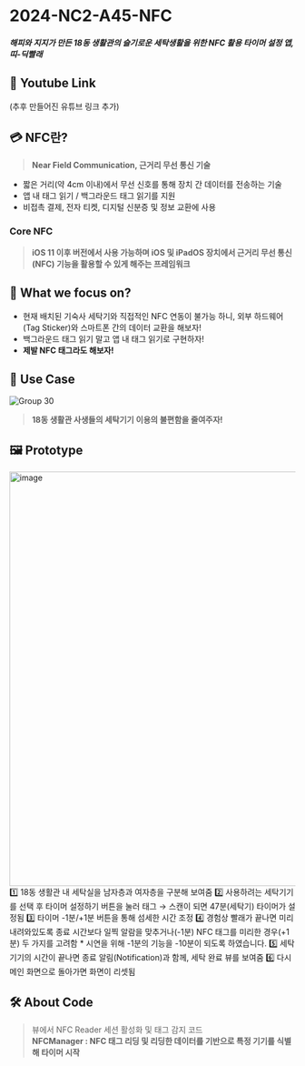 # 2024-NC2-A45-NFC
##### 해피와 지지가 만든 18동 생활관의 슬기로운 세탁생활을 위한 NFC 활용 타이머 설정 앱, 띠-딕빨래  

## 🎥 Youtube Link
(추후 만들어진 유튜브 링크 추가) 

## 💳 NFC란?
> **Near Field Communication, 근거리 무선 통신 기술**
* 짧은 거리(약 4cm 이내)에서 무선 신호를 통해 장치 간 데이터를 전송하는 기술
* 앱 내 태그 읽기 / 백그라운드 태그 읽기를 지원
* 비접촉 결제, 전자 티켓, 디지털 신분증 및 정보 교환에 사용  

### Core NFC
> **iOS 11 이후 버전에서 사용 가능하며 iOS 및 iPadOS 장치에서 근거리 무선 통신(NFC) 기능을 활용할 수 있게 해주는 프레임워크**

## 🎯 What we focus on?
* 현재 배치된 기숙사 세탁기와 직접적인 NFC 연동이 불가능 하니, 외부 하드웨어(Tag Sticker)와 스마트폰 간의 데이터 교환을 해보자!
* 백그라운드 태그 읽기 말고 앱 내 태그 읽기로 구현하자!
* **제발 NFC 태그라도 해보자!**

## 💼 Use Case
![Group 30](https://github.com/DeveloperAcademy-POSTECH/2024-NC2-A45-NFC/assets/126846444/496455c5-0877-4d38-8d6a-921485269034)
> **18동 생활관 사생들의 세탁기기 이용의 불편함을 줄여주자!**

## 🖼️ Prototype
<img width="729" alt="image" src="https://github.com/DeveloperAcademy-POSTECH/2024-NC2-A45-NFC/assets/126846444/0e639b7c-ad3e-47cf-bd83-3bdc95d88f79">
1️⃣ 18동 생활관 내 세탁실을 남자층과 여자층을 구분해 보여줌   
2️⃣ 사용하려는 세탁기기를 선택 후 타이머 설정하기 버튼을 눌러 태그 → 스캔이 되면 47분(세탁기) 타이머가 설정됨   
3️⃣ 타이머 -1분/+1분 버튼을 통해 섬세한 시간 조정   
4️⃣ 경험상 빨래가 끝나면 미리 내려와있도록 종료 시간보다 일찍 알람을 맞추거나(-1분) NFC 태그를 미리한 경우(+1분) 두 가지를 고려함   
* 시연을 위해 -1분의 기능을 -10분이 되도록 하였습니다.   
5️⃣ 세탁 기기의 시간이 끝나면 종료 알림(Notification)과 함께, 세탁 완료 뷰를 보여줌   
6️⃣ 다시 메인 화면으로 돌아가면 화면이 리셋됨     


## 🛠️ About Code
>뷰에서 NFC Reader 세션 활성화 및 태그 감지 코드  
**NFCManager : NFC 태그 리딩 및 리딩한 데이터를 기반으로 특정 기기를 식별해 타이머 시작**

